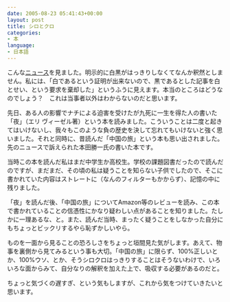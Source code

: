 ```yaml
---
date: 2005-08-23 05:41:43+00:00
layout: post
title: シロとクロ
categories:
- 本
language:
- 日本語
---
```


こんな[ニュース](http://www.mainichi-msn.co.jp/shakai/jiken/news/20050823k0000e040055000c.html)を見ました。明示的に白黒がはっきりしなくてなんか釈然としません。私には、「白であるという証明が出来ないので、黒であるとした記事を白とせい、という要求を棄却した」というふうに見えます。本当のところはどうなのでしょう？　これは当事者以外はわからないのだと思います。

先日、ある人の影響でナチによる迫害を受けたが九死に一生を得た人の書いた「夜」（エリ ヴィーゼル著）という本を読みました。こういうことは二度と起きてはいけないし、我々もこのような負の歴史を決して忘れてもいけないと強く思いました。それと同時に、昔読んだ「中国の旅」という本も思い出されました。先のニュースで訴えられた本田勝一氏の書いた本です。

当時この本を読んだ私はまだ中学生か高校生。学校の課題図書だったので読んだのですが、まだまだ、その頃の私は疑うことを知らない子供でしたので、そこに書かれていた内容はストレートに（なんのフィルターもかからず）、記憶の中に残りました。

「夜」を読んだ後、「中国の旅」についてAmazon等のレビューを読み、この本で書かれていることの信憑性にかなり疑わしい点があることを知りました。たしかに一理あるな、と。また、読んだ当時、まったく疑うことをしなかった自分にもちょっとビックリするやら恥ずかしいやら。

ものを一面から見ることの恐ろしさをちょっと垣間見た気がします。あえて、物事を裏側から見てみるという事も大切。「中国の旅」に限らず、100%正しいとか、100%ウソ、とか、そうシロクロはっきりすることはそうないわけで、いろいろな面からみて、自分なりの解釈を加えた上で、吸収する必要があるのだと。

ちょっと気づくの遅すぎ、という気もしますが、これから気をつけていきたいと思います。
